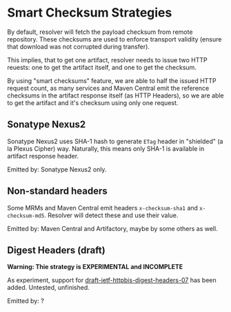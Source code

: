 # Smart Checksum Strategies
<!--
Licensed to the Apache Software Foundation (ASF) under one
or more contributor license agreements.  See the NOTICE file
distributed with this work for additional information
regarding copyright ownership.  The ASF licenses this file
to you under the Apache License, Version 2.0 (the
"License"); you may not use this file except in compliance
with the License.  You may obtain a copy of the License at

    http://www.apache.org/licenses/LICENSE-2.0

Unless required by applicable law or agreed to in writing,
software distributed under the License is distributed on an
"AS IS" BASIS, WITHOUT WARRANTIES OR CONDITIONS OF ANY
KIND, either express or implied.  See the License for the
specific language governing permissions and limitations
under the License.
-->

By default, resolver will fetch the payload checksum from remote repository. These
checksums are used to enforce transport validity (ensure that download was not 
corrupted during transfer).

This implies, that to get one artifact, resolver needs to issue two HTTP reuests:
one to get the artifact itself, and one to get the checksum.

By using "smart checksums" feature, we are able to half the issued HTTP request 
count, as many services and Maven Central emit the reference checksums in
the artifact response itself (as HTTP Headers), so we are able to get the
artifact and it's checksum using only one request.


## Sonatype Nexus2

Sonatype Nexus2 uses SHA-1 hash to generate `ETag` header in "shielded" (a la Plexus Cipher)
way. Naturally, this means only SHA-1 is available in artifact response header.

Emitted by: Sonatype Nexus2 only.


## Non-standard headers

Some MRMs and Maven Central emit headers `x-checksum-sha1` and `x-checksum-md5`. Resolver
will detect these and use their value.

Emitted by: Maven Central and Artifactory, maybe by some others as well.


## Digest Headers (draft)

**Warning: Thie strategy is EXPERIMENTAL and INCOMPLETE**

As experiment, support for [draft-ietf-httpbis-digest-headers-07](https://www.ietf.org/archive/id/draft-ietf-httpbis-digest-headers-07.html)
has been added. Untested, unfinished.

Emitted by: ?

